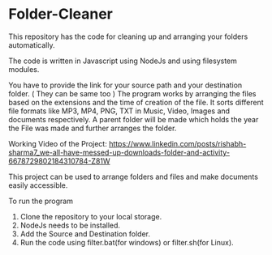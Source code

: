 # Folder-Cleaner
This repository has the code for cleaning up and arranging your folders automatically.

The code is written in Javascript using NodeJs and using filesystem modules.

You have to provide the link for your source path and your destination folder. ( They can be same too ) The program works by arranging the files based on the extensions and the time of creation of the file. It sorts different file formats like MP3, MP4, PNG, TXT in Music, Video, Images and documents respectively. A parent folder will be made which holds the year the File was made and further arranges the folder.

Working Video of the Project:
     https://www.linkedin.com/posts/rishabh-sharma7_we-all-have-messed-up-downloads-folder-and-activity-6678729802184310784-Z81W

This project can be used to arrange folders and files and make documents easily accessible.

To run the program

 1. Clone the repository to your local storage.
 2. NodeJs needs to be installed.
 3. Add the Source and Destination folder.
 4. Run the code using filter.bat(for windows) or filter.sh(for Linux).
